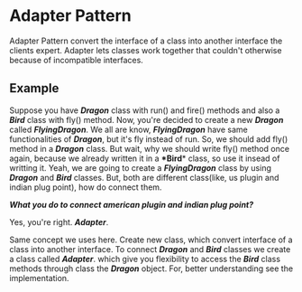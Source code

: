 # Adapter Pattern
Adapter Pattern convert the interface of a class into another interface the clients expert. Adapter lets classes work together that couldn't otherwise because of incompatible interfaces.

## Example 
Suppose you have __*Dragon*__ class with run() and fire() methods and also a __*Bird*__ class with fly() method. Now, you're decided to create a new __*Dragon*__ called __*FlyingDragon*__. We all are know, __*FlyingDragon*__ have same functionalities of __*Dragon*__, but it's fly instead of run. So, we should add fly() method in a __*Dragon*__ class. But wait, why we should write fly() method once again, because we already written it in a __*Bird__* class, so use it insead of writting it. Yeah, we are going to create a __*FlyingDragon*__ class by using __*Dragon*__ and __*Bird*__ classes. But, both are different class(like, us plugin and indian plug point), how do connect them. 

__*What you do to connect american plugin and indian plug point?*__

Yes, you're right. __*Adapter*__.

Same concept we uses here. Create new class, which convert interface of a class into another interface. 
To connect __*Dragon*__ and __*Bird*__ classes we create a class called __*Adapter*__. which give you flexibility to access the __*Bird*__ class methods through class the __*Dragon*__ object. For, better understanding see the implementation.
